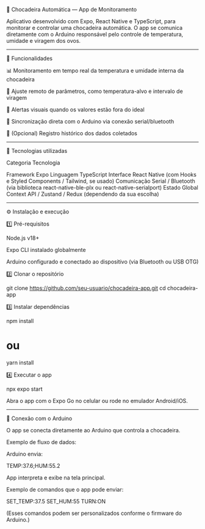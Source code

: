 🐣 Chocadeira Automática — App de Monitoramento

Aplicativo desenvolvido com Expo, React Native e TypeScript, para monitorar e controlar uma chocadeira automática.
O app se comunica diretamente com o Arduino responsável pelo controle de temperatura, umidade e viragem dos ovos.


---

🚀 Funcionalidades

📊 Monitoramento em tempo real da temperatura e umidade interna da chocadeira

🔧 Ajuste remoto de parâmetros, como temperatura-alvo e intervalo de viragem

🔔 Alertas visuais quando os valores estão fora do ideal

🔄 Sincronização direta com o Arduino via conexão serial/bluetooth

💾 (Opcional) Registro histórico dos dados coletados



---

🧩 Tecnologias utilizadas

Categoria	Tecnologia

Framework	Expo
Linguagem	TypeScript
Interface	React Native (com Hooks e Styled Components / Tailwind, se usado)
Comunicação	Serial / Bluetooth (via biblioteca react-native-ble-plx ou react-native-serialport)
Estado Global	Context API / Zustand / Redux (dependendo da sua escolha)



---

⚙️ Instalação e execução

1️⃣ Pré-requisitos

Node.js v18+

Expo CLI instalado globalmente

Arduino configurado e conectado ao dispositivo (via Bluetooth ou USB OTG)


2️⃣ Clonar o repositório

git clone https://github.com/seu-usuario/chocadeira-app.git
cd chocadeira-app

3️⃣ Instalar dependências

npm install
# ou
yarn install

4️⃣ Executar o app

npx expo start

Abra o app com o Expo Go no celular ou rode no emulador Android/iOS.


---

🔌 Conexão com o Arduino

O app se conecta diretamente ao Arduino que controla a chocadeira.

Exemplo de fluxo de dados:

Arduino envia:

TEMP:37.6;HUM:55.2

App interpreta e exibe na tela principal.


Exemplo de comandos que o app pode enviar:

SET_TEMP:37.5
SET_HUM:55
TURN:ON

(Esses comandos podem ser personalizados conforme o firmware do Arduino.)

